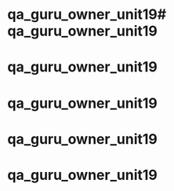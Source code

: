 # qa_guru_owner_unit19# qa_guru_owner_unit19
# qa_guru_owner_unit19
# qa_guru_owner_unit19
# qa_guru_owner_unit19
# qa_guru_owner_unit19
